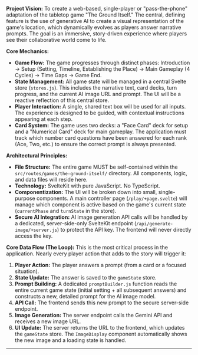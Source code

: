 **Project Vision:**
To create a web-based, single-player or "pass-the-phone" adaptation of the tabletop game "The Ground Itself." The central, defining feature is the use of generative AI to create a visual representation of the game's location, which dynamically evolves as players answer narrative prompts. The goal is an immersive, story-driven experience where players see their collaborative world come to life.

**Core Mechanics:**

- **Game Flow:** The game progresses through distinct phases: Introduction -> Setup (Setting, Timeline, Establishing the Place) -> Main Gameplay (4 Cycles) -> Time Gaps -> Game End.
- **State Management:** All game state will be managed in a central Svelte store (`stores.js`). This includes the narrative text, card decks, turn progress, and the current AI image URL and prompt. The UI will be a reactive reflection of this central store.
- **Player Interaction:** A single, shared text box will be used for all inputs. The experience is designed to be guided, with contextual instructions appearing at each step.
- **Card System:** The game uses two decks: a "Face Card" deck for setup and a "Numerical Card" deck for main gameplay. The application must track which number card questions have been answered for each rank (Ace, Two, etc.) to ensure the correct prompt is always presented.

**Architectural Principles:**

- **File Structure:** The entire game MUST be self-contained within the `src/routes/games/the-ground-itself/` directory. All components, logic, and data files will reside here.
- **Technology:** SvelteKit with pure JavaScript. No TypeScript.
- **Componentization:** The UI will be broken down into small, single-purpose components. A main controller page (`/play/+page.svelte`) will manage which component is active based on the game's current state (`currentPhase` and `turnState` in the store).
- **Secure AI Integration:** AI image generation API calls will be handled by a dedicated, server-side-only SvelteKit endpoint (`/api/generate-image/+server.js`) to protect the API key. The frontend will never directly access the key.

**Core Data Flow (The Loop):**
This is the most critical process in the application. Nearly every player action that adds to the story will trigger it:

1.  **Player Action:** The player answers a prompt (from a card or a focused situation).
2.  **State Update:** The answer is saved to the `gameState` store.
3.  **Prompt Building:** A dedicated `promptBuilder.js` function reads the entire current game state (initial setting + all subsequent answers) and constructs a new, detailed prompt for the AI image model.
4.  **API Call:** The frontend sends this new prompt to the secure server-side endpoint.
5.  **Image Generation:** The server endpoint calls the Gemini API and receives a new image URL.
6.  **UI Update:** The server returns the URL to the frontend, which updates the `gameState` store. The `ImageDisplay` component automatically shows the new image and a loading state is handled.

---
